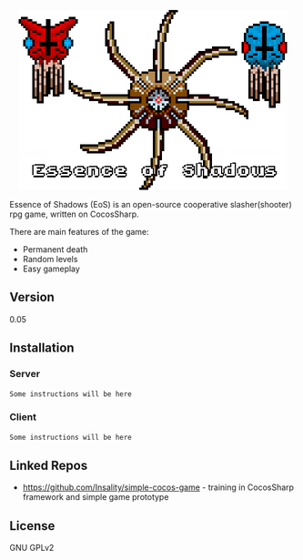 <p align="center">
  <img src="https://raw.githubusercontent.com/Insality/essence-of-shadows/5f2852b6fa6bae37f52079c6794dc0b23dfb84f3/RepoTitleImage.png" alt="Essence of Shadows"/>
</p>

Essence of Shadows (EoS) is an open-source cooperative slasher(shooter) rpg game, written on CocosSharp.

There are main features of the game:
  - Permanent death
  - Random levels
  - Easy gameplay

Version
-------------

0.05


Installation
--------------

### Server

```sh
Some instructions will be here
```

### Client

```sh
Some instructions will be here
```

Linked Repos
----
* https://github.com/Insality/simple-cocos-game - training in CocosSharp framework and simple game prototype

License
-----

GNU GPLv2

